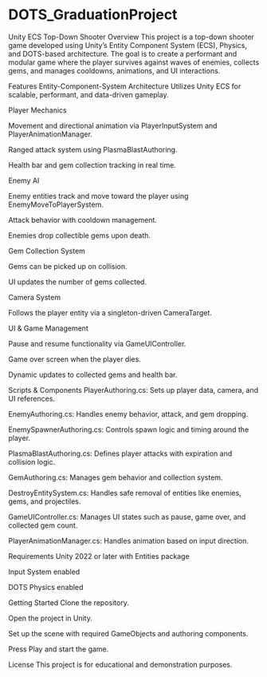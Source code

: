# DOTS_GraduationProject
Unity ECS Top-Down Shooter
Overview
This project is a top-down shooter game developed using Unity’s Entity Component System (ECS), Physics, and DOTS-based architecture. The goal is to create a performant and modular game where the player survives against waves of enemies, collects gems, and manages cooldowns, animations, and UI interactions.

Features
Entity-Component-System Architecture
Utilizes Unity ECS for scalable, performant, and data-driven gameplay.

Player Mechanics

Movement and directional animation via PlayerInputSystem and PlayerAnimationManager.

Ranged attack system using PlasmaBlastAuthoring.

Health bar and gem collection tracking in real time.

Enemy AI

Enemy entities track and move toward the player using EnemyMoveToPlayerSystem.

Attack behavior with cooldown management.

Enemies drop collectible gems upon death.

Gem Collection System

Gems can be picked up on collision.

UI updates the number of gems collected.

Camera System

Follows the player entity via a singleton-driven CameraTarget.

UI & Game Management

Pause and resume functionality via GameUIController.

Game over screen when the player dies.

Dynamic updates to collected gems and health bar.

Scripts & Components
PlayerAuthoring.cs: Sets up player data, camera, and UI references.

EnemyAuthoring.cs: Handles enemy behavior, attack, and gem dropping.

EnemySpawnerAuthoring.cs: Controls spawn logic and timing around the player.

PlasmaBlastAuthoring.cs: Defines player attacks with expiration and collision logic.

GemAuthoring.cs: Manages gem behavior and collection system.

DestroyEntitySystem.cs: Handles safe removal of entities like enemies, gems, and projectiles.

GameUIController.cs: Manages UI states such as pause, game over, and collected gem count.

PlayerAnimationManager.cs: Handles animation based on input direction.

Requirements
Unity 2022 or later with Entities package

Input System enabled

DOTS Physics enabled

Getting Started
Clone the repository.

Open the project in Unity.

Set up the scene with required GameObjects and authoring components.

Press Play and start the game.

License
This project is for educational and demonstration purposes.
